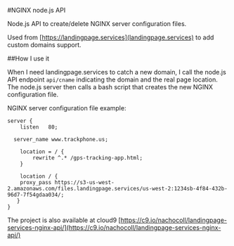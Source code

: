 #NGINX node.js API 

Node.js API to create/delete NGINX server configuration files.

Used from [https://landingpage.services](landingpage.services) to add custom domains support.

##How I use it

When I need landingpage.services to catch a new domain, I call the node.js API endpoint `api/cname` indicating the domain and the real page location. The node.js server then calls a bash script that creates the new NGINX configuration file.

NGINX server configuration file example:

```
server {
	listen   80;
      
  server_name www.trackphone.us;
      
	location = / {
		rewrite ^.* /gps-tracking-app.html; 
	}
      
	location / {
    proxy_pass https://s3-us-west-2.amazonaws.com/files.landingpage.services/us-west-2:1234sb-4f84-432b-96d7-7f54gdaa034/;
   }
}
```

The project is also available at cloud9 [https://c9.io/nachocoll/landingpage-services-nginx-api/](https://c9.io/nachocoll/landingpage-services-nginx-api/)


